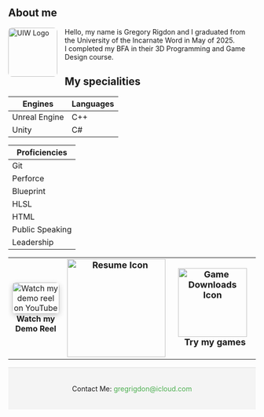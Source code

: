 ## About me

<img 
  src="https://encrypted-tbn0.gstatic.com/images?q=tbn:ANd9GcSS77mOhxSAsBq6GlDHnAKLnRBfMEB9EjRK6A&s" 
  alt="UIW Logo" 
  width="100" 
  align="left" 
  style="margin: 0 15px 10px 0; border-radius: 8px;">

Hello, my name is Gregory Rigdon and I graduated from the University of the Incarnate Word in May of 2025.  
I completed my BFA in their 3D Programming and Game Design course.

## My specialities

| Engines       | Languages |
|---------------|-----------|
| Unreal Engine | C++       |
| Unity         | C#        |

| Proficiencies     |
|-------------------|
| Git               |
| Perforce          |
| Blueprint         |
| HLSL              |
| HTML              |
| Public Speaking   |
| Leadership        |


<table>
  <tr>
    <td width="33%" align="center">
      <!-- YouTube video embed -->
        <a href="https://www.youtube.com/watch?v=AFO5YuLIw8U" target="_blank">
        <img 
          src="https://img.youtube.com/vi/AFO5YuLIw8U/hqdefault.jpg" 
          alt="Watch my demo reel on YouTube" 
          style="width:100%; max-width:360px; border-radius: 8px; box-shadow: 0 4px 12px rgba(0,0,0,0.2);">
      </a>
      <div><strong>Watch my Demo Reel</strong></div>
    </td>
    <td width="33%" align="center">
      <!-- Resume block -->
      <a href="https://docs.google.com/document/d/1PjpBR1t_PxRK-RP_shlc1hCeyGfV0PwY/edit?usp=sharing&ouid=104152993376981969492&rtpof=true&sd=true" target="_blank" style="text-decoration: none; font-weight: bold; font-size: 18px;">
        <img 
          src="https://cdn-icons-png.flaticon.com/512/5404/5404040.png" 
          alt="Resume Icon" 
          width="200" 
          height="200" 
          style="vertical-align: middle; margin-right: 10px;">
      </a>
    </td>
    <td width="33%" align="center">
      <a href="https://drive.google.com/drive/folders/1vgob3Ydz2AhRpiNt_xmvcmqt7JH9nxJZ?usp=sharing" target="_blank" style="text-decoration: none; font-weight: bold; font-size: 18px;">
        <img 
          src="https://cdn-icons-png.flaticon.com/512/2790/2790316.png" 
          alt="Game Downloads Icon" 
          width="140" 
          height="140" 
          style="vertical-align: middle; margin-right: 10px;">
        Try my games
      </a>
    </td>
  </tr>
</table>

<footer style="text-align: center; padding: 20px; background-color: #f4f4f4; border-top: 1px solid #ddd;">
  <p>Contact Me: <a href="mailto:gregrigdon@icloud.com" style="color: #4caf50; text-decoration: none;">gregrigdon@icloud.com</a></p>
</footer>
